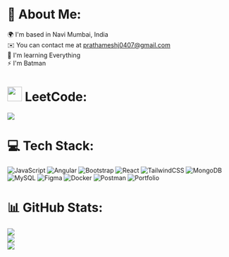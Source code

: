 # 💫 About Me:
🌍  I'm based in Navi Mumbai, India<br>✉️  You can contact me at prathameshj0407@gmail.com<br>🧠  I'm learning Everything<br>⚡  I'm Batman

# <img src="https://iconape.com/wp-content/png_logo_vector/leetcode-logo-white-no-text.png" width="33"> LeetCode: 
![](https://leetcode.card.workers.dev/PrathameshhW?theme=dark&font=baloo&extension=null)


# 💻 Tech Stack:
![JavaScript](https://img.shields.io/badge/javascript-%23323330.svg?style=for-the-badge&logo=javascript&logoColor=%23F7DF1E) ![Angular](https://img.shields.io/badge/angular-%23DD0031.svg?style=for-the-badge&logo=angular&logoColor=white) ![Bootstrap](https://img.shields.io/badge/bootstrap-%238511FA.svg?style=for-the-badge&logo=bootstrap&logoColor=white) ![React](https://img.shields.io/badge/react-%2320232a.svg?style=for-the-badge&logo=react&logoColor=%2361DAFB) ![TailwindCSS](https://img.shields.io/badge/tailwindcss-%2338B2AC.svg?style=for-the-badge&logo=tailwind-css&logoColor=white) ![MongoDB](https://img.shields.io/badge/MongoDB-%234ea94b.svg?style=for-the-badge&logo=mongodb&logoColor=white) ![MySQL](https://img.shields.io/badge/mysql-%2300000f.svg?style=for-the-badge&logo=mysql&logoColor=white) ![Figma](https://img.shields.io/badge/figma-%23F24E1E.svg?style=for-the-badge&logo=figma&logoColor=white) ![Docker](https://img.shields.io/badge/docker-%230db7ed.svg?style=for-the-badge&logo=docker&logoColor=white) ![Postman](https://img.shields.io/badge/Postman-FF6C37?style=for-the-badge&logo=postman&logoColor=white) ![Portfolio](https://img.shields.io/badge/Portfolio-%23000000.svg?style=for-the-badge&logo=firefox&logoColor=#FF7139)
# 📊 GitHub Stats:
![](https://github-readme-stats.vercel.app/api?username=PrathameshhW&theme=dark&hide_border=false&include_all_commits=false&count_private=false)<br/>
![](https://github-readme-streak-stats.herokuapp.com/?user=PrathameshhW&theme=dark&hide_border=false)<br/>
![](https://github-readme-stats.vercel.app/api/top-langs/?username=PrathameshhW&theme=dark&hide_border=false&include_all_commits=false&count_private=false&layout=compact)

<!-- Proudly created with GPRM ( https://gprm.itsvg.in ) -->
